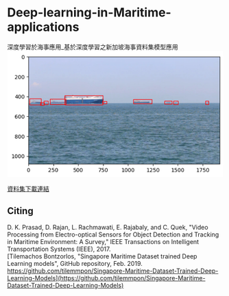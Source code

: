 # Deep-learning-in-Maritime-applications
深度學習於海事應用_基於深度學習之新加坡海事資料集模型應用
![result](output.png)

[資料集下載連結](https://nkusto365-my.sharepoint.com/:f:/g/personal/c110181103_office365_nkust_edu_tw/EjBdu-lgFYBOmtXpTpgGuUsBNA0WD5iMtEJBhjsFESu4Cg)

## Citing
D. K. Prasad, D. Rajan, L. Rachmawati, E. Rajabaly, and C. Quek, "Video Processing from Electro-optical Sensors for Object Detection and Tracking in Maritime Environment: A Survey," IEEE Transactions on Intelligent Transportation Systems (IEEE), 2017.  
[Tilemachos Bontzorlos, "Singapore Maritime Dataset trained Deep Learning models", GitHub repository, Feb. 2019. https://github.com/tilemmpon/Singapore-Maritime-Dataset-Trained-Deep-Learning-Models](https://github.com/tilemmpon/Singapore-Maritime-Dataset-Trained-Deep-Learning-Models)
